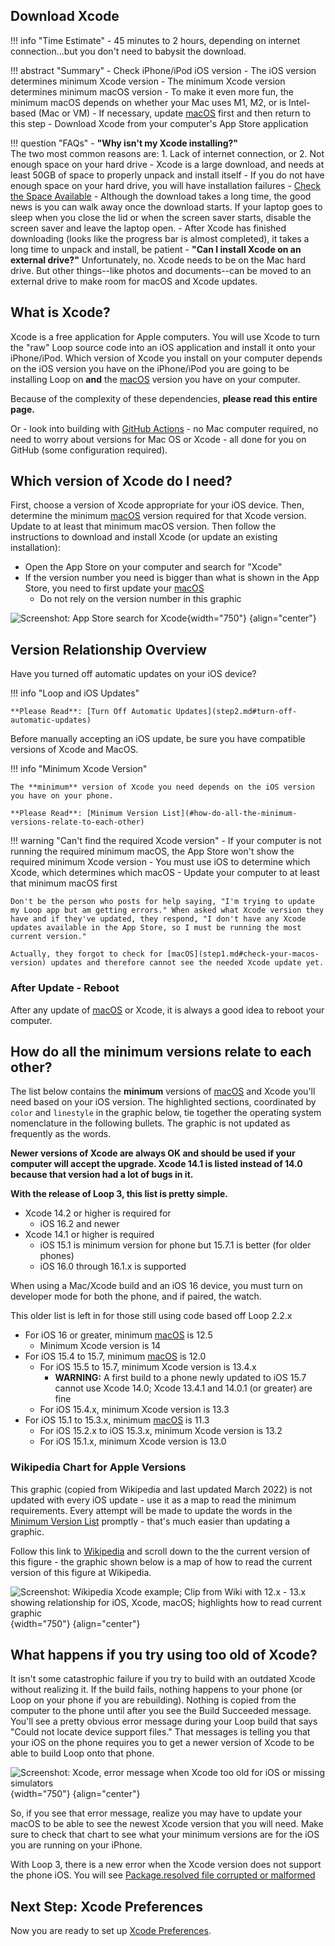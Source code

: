 ## Download Xcode

!!! info "Time Estimate"
    - 45 minutes to 2 hours, depending on internet connection...but you don't need to babysit the download.

!!! abstract "Summary"
    - Check iPhone/iPod iOS version
        - The iOS version determines minimum Xcode version
        - The minimum Xcode version determines minimum macOS version
            - To make it even more fun, the minimum macOS depends on whether your Mac uses M1, M2, or is Intel-based (Mac or VM)
        - If necessary, update [macOS](step1.md#check-your-macos-version) first and then return to this step
    - Download Xcode from your computer's App Store application

!!! question "FAQs"
    - **"Why isn't my Xcode installing?"**  
    The two most common reasons are:
        1. Lack of internet connection, or
        2. Not enough space on your hard drive
            - Xcode is a large download, and needs at least 50GB of space to properly unpack and install itself
            - If you do not have enough space on your hard drive, you will have installation failures
            - [Check the Space Available](step1.md#check-the-space-available)
            - Although the download takes a long time, the good news is you can walk away once the download starts. If your laptop goes to sleep when you close the lid or when the screen saver starts, disable the screen saver and leave the laptop open.
            - After Xcode has finished downloading (looks like the progress bar is almost completed), it takes a long time to unpack and install, be patient
    - **"Can I install Xcode on an external drive?"**
    Unfortunately, no. Xcode needs to be on the Mac hard drive. But other things--like photos and documents--can be moved to an external drive to make room for macOS and Xcode updates.

## What is Xcode?

Xcode is a free application for Apple computers. You will use Xcode to turn the "raw" Loop source code into an iOS application and install it onto your iPhone/iPod. 
Which version of Xcode you install on your computer depends on the iOS version you have on the iPhone/iPod you are going to be installing Loop on **and** the [macOS](step1.md#check-your-macos-version) version you have on your computer. 

Because of the complexity of these dependencies, **please read this entire page.**

Or - look into building with [GitHub Actions](../gh-actions/gh-overview.md) - no Mac computer required, no need to worry about versions for Mac OS or Xcode - all done for you on GitHub (some configuration required).

## Which version of Xcode do I need?

First, choose a version of Xcode appropriate for your iOS device. Then, determine the minimum [macOS](step1.md#check-your-macos-version) version required for that Xcode version. Update to at least that minimum macOS version. Then follow the instructions to download and install Xcode (or update an existing installation):

- Open the App Store on your computer and search for "Xcode"
- If the version number you need is bigger than what is shown in the App Store, you need to first update your [macOS](step1.md#check-your-macos-version)
    - Do not rely on the version number in this graphic

![Screenshot: App Store search for Xcode](img/xcode.png){width="750"}
{align="center"}

## Version Relationship Overview

Have you turned off automatic updates on your iOS device?

!!! info "Loop and iOS Updates"

    **Please Read**: [Turn Off Automatic Updates](step2.md#turn-off-automatic-updates)

Before manually accepting an iOS update, be sure you have compatible versions of Xcode and MacOS.  

!!! info "Minimum Xcode Version"

    The **minimum** version of Xcode you need depends on the iOS version you have on your phone.

    **Please Read**: [Minimum Version List](#how-do-all-the-minimum-versions-relate-to-each-other)

!!! warning "Can't find the required Xcode version"
    - If your computer is not running the required minimum macOS, the App Store won't show the required minimum Xcode version
    - You must use iOS to determine which Xcode, which determines which macOS
    - Update your computer to at least that minimum macOS first

    Don't be the person who posts for help saying, "I'm trying to update my Loop app but am getting errors." When asked what Xcode version they have and if they've updated, they respond, "I don't have any Xcode updates available in the App Store, so I must be running the most current version."

    Actually, they forgot to check for [macOS](step1.md#check-your-macos-version) updates and therefore cannot see the needed Xcode update yet.

### After Update - Reboot

After any update of [macOS](step1.md#check-your-macos-version) or Xcode, it is always a good idea to reboot your computer.

## How do all the minimum versions relate to each other?

The list below contains the **minimum** versions of [macOS](step1.md#check-your-macos-version) and Xcode you'll need based on your iOS version. The highlighted sections, coordinated by `color` and `linestyle` in the graphic below, tie together the operating system nomenclature in the following bullets. The graphic is not updated as frequently as the words.

**Newer versions of Xcode are always OK and should be used if your computer will accept the upgrade. Xcode 14.1 is listed instead of 14.0 because that version had a lot of bugs in it.**

**With the release of Loop 3, this list is pretty simple.**

* Xcode 14.2 or higher is required for
    * iOS 16.2 and newer
* Xcode 14.1 or higher is required
    * iOS 15.1 is minimum version for phone but 15.7.1 is better (for older phones)
    * iOS 16.0 through 16.1.x is supported

When using a Mac/Xcode build and an iOS 16 device, you must turn on developer mode for both the phone, and if paired, the watch.

This older list is left in for those still using code based off Loop 2.2.x

* For iOS 16 or greater, minimum [macOS](step1.md#check-your-macos-version) is 12.5
    * Minimum Xcode version is 14
* For iOS 15.4 to 15.7, minimum [macOS](step1.md#check-your-macos-version) is 12.0
    * For iOS 15.5 to 15.7, minimum Xcode version is 13.4.x
        * **WARNING:** A first build to a phone newly updated to iOS 15.7 cannot use Xcode 14.0; Xcode 13.4.1 and 14.0.1 (or greater) are fine
    * For iOS 15.4.x, minimum Xcode version is 13.3
* For iOS 15.1 to 15.3.x, minimum [macOS](step1.md#check-your-macos-version) is 11.3
    * For iOS 15.2.x to iOS 15.3.x, minimum Xcode version is 13.2
    * For iOS 15.1.x, minimum Xcode version is 13.0

### Wikipedia Chart for Apple Versions

This graphic (copied from Wikipedia and last updated March 2022) is not updated with every iOS update - use it as a map to read the minimum requirements.  Every attempt will be made to update the words in the [Minimum Version List](#how-do-all-the-minimum-versions-relate-to-each-other) promptly - that's much easier than updating a graphic.

Follow this link to [Wikipedia](https://en.wikipedia.org/wiki/Xcode) and scroll down to the the current version of this figure - the graphic shown below is a map of how to read the current version of this figure at Wikipedia.


![Screenshot: Wikipedia Xcode example; Clip from Wiki with 12.x - 13.x showing relationship for iOS, Xcode, macOS; highlights how to read current graphic](img/xcode_vs_12-13.svg){width="750"}
{align="center"}

## What happens if you try using too old of Xcode?

It isn't some catastrophic failure if you try to build with an outdated Xcode without realizing it. If the build fails, nothing happens to your phone (or Loop on your phone if you are rebuilding).  Nothing is copied from the computer to the phone until after you see the Build Succeeded message. You'll see a pretty obvious error message during your Loop build that says "Could not locate device support files." That messages is telling you that your iOS on the phone requires you to get a newer version of Xcode to be able to build Loop onto that phone.

![Screenshot: Xcode, error message when Xcode too old for iOS or missing simulators](img/device-support-files.jpg){width="750"}
{align="center"}

So, if you see that error message, realize you may have to update your macOS to be able to see the newest Xcode version that you will need. Make sure to check that chart to see what your minimum versions are for the iOS you are running on your iPhone.

With Loop 3, there is a new error when the Xcode version does not support the phone iOS. You will see [Package.resolved file corrupted or malformed](build_errors.md#packageresolved-file-corrupted-or-malformed)

## Next Step: Xcode Preferences

Now you are ready to set up [Xcode Preferences](step9.md).

